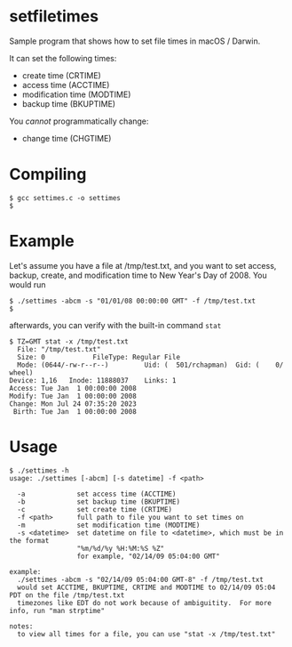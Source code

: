 # setfiletimes

Sample program that shows how to set file times in macOS / Darwin.

It can set the following times:

- create time (CRTIME)
- access time (ACCTIME)
- modification time (MODTIME)
- backup time (BKUPTIME)


You _cannot_ programmatically change:

- change time (CHGTIME)

# Compiling

```
$ gcc settimes.c -o settimes
$
```

# Example

Let's assume you have a file at /tmp/test.txt, and you want to set access, backup, create, and modification time to 
New Year's Day of 2008.  You would run

```
$ ./settimes -abcm -s "01/01/08 00:00:00 GMT" -f /tmp/test.txt
$
```

afterwards, you can verify with the built-in command `stat`

```
$ TZ=GMT stat -x /tmp/test.txt
  File: "/tmp/test.txt"
  Size: 0            FileType: Regular File
  Mode: (0644/-rw-r--r--)         Uid: (  501/rchapman)  Gid: (    0/   wheel)
Device: 1,16   Inode: 11888037    Links: 1
Access: Tue Jan  1 00:00:00 2008
Modify: Tue Jan  1 00:00:00 2008
Change: Mon Jul 24 07:35:20 2023
 Birth: Tue Jan  1 00:00:00 2008
```


# Usage

```
$ ./settimes -h
usage: ./settimes [-abcm] [-s datetime] -f <path>

  -a             set access time (ACCTIME)
  -b             set backup time (BKUPTIME)
  -c             set create time (CRTIME)
  -f <path>      full path to file you want to set times on
  -m             set modification time (MODTIME)
  -s <datetime>  set datetime on file to <datetime>, which must be in the format
                 "%m/%d/%y %H:%M:%S %Z"
                 for example, "02/14/09 05:04:00 GMT"

example:
  ./settimes -abcm -s "02/14/09 05:04:00 GMT-8" -f /tmp/test.txt
  would set ACCTIME, BKUPTIME, CRTIME and MODTIME to 02/14/09 05:04 PDT on the file /tmp/test.txt
  timezones like EDT do not work because of ambiguitity.  For more info, run "man strptime"

notes:
  to view all times for a file, you can use "stat -x /tmp/test.txt"
```
